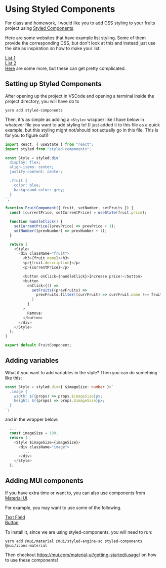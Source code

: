 # Using Styled Components

For class and homework, I would like you to add CSS styling to your fruits project using [Styled Components](https://styled-components.com/docs/basics).

Here are some websites that have example list styling. Some of them provide the corresponding CSS, but don't look at this and instead just use the site as inspiration on how to make your list:

[List 1](https://codepen.io/michellebarker/pen/poLoeRq)<br />
[List 2](https://codepen.io/Adir-SL/pen/rNwBmpM)<br />
[Here](https://freefrontend.com/css-lists/) are some more, but these can get pretty complicated.

## Setting up Styled Components

After opening up the project in VSCode and opening a terminal inside the project directory, you will have do to

```
yarn add styled-components
```

Then, it's as simple as adding a `<Style>` wrapper like I have below in whatever file you want to add styling to! (I just added it to this file as a quick example, but this styling might not/should not actually go in this file. This is for you to figure out!)

```typescript
import React, { useState } from "react";
import styled from "styled-components";

const Style = styled.div`
  display: flex;
  align-items: center;
  justify-content: center;

  .fruit {
    color: blue;
    background-color: grey;
  }
`;

function FruitComponent({ fruit, setNumber, setFruits }) {
  const [currentPrice, setCurrentPrice] = useState(fruit.price);

  function handleClick() {
    setCurrentPrice((prevPrice) => prevPrice + 1);
    setNumber((prevNumber) => prevNumber + 1);
  }

  return (
    <Style>
      <div className="fruit">
        <h3>{fruit.name}</h3>
        <p>{fruit.description}</p>
        <p>{currentPrice}</p>

        <button onClick={handleClick}>Increase price!</button>
        <button
          onClick={() =>
            setFruits((prevFruits) =>
              prevFruits.filter((currFruit) => currFruit.name !== fruit.name)
            )
          }
        >
          Remove!
        </button>
      </div>
    </Style>
  );
}

export default FruitComponent;
```

## Adding variables

What if you want to add variables in the style? Then you can do something like this:

```typescript
const Style = styled.div<{ $imageSize: number }>`
  .image {
    width: ${(props) => props.$imageSize}px;
    height: ${(props) => props.$imageSize}px;
  }
`;
```

and in the wrapper below:

```typescript
  ...
  const imageSize = 100;
  return (
    <Style $imageSize={imageSize}>
      <div className="image">
        ...
      </div>
    </Style>
  );
```

## Adding MUI components

If you have extra time or want to, you can also use components from [Material UI](https://mui.com/).

For example, you may want to use some of the following.

[Text Field](https://mui.com/material-ui/react-text-field/)<br />
[Button](https://mui.com/material-ui/react-button/)

To install it, since we are using styled-components, you will need to run:

```
yarn add @mui/material @mui/styled-engine-sc styled-components @mui/icons-material
```

Then checkout https://mui.com/material-ui/getting-started/usage/ on how to use these components!
